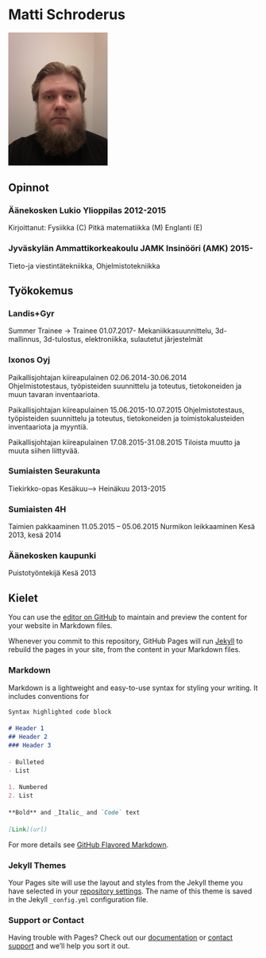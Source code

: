 # Matti Schroderus



<img src="naama.jpg" width="200">

## Opinnot



### Äänekosken Lukio          Ylioppilas          2012-2015      
Kirjoittanut: Fysiikka (C) Pitkä matematiikka (M)  Englanti (E)



### Jyväskylän Ammattikorkeakoulu JAMK          Insinööri (AMK)          2015-      
Tieto-ja viestintätekniikka, Ohjelmistotekniikka



## Työkokemus


### Landis+Gyr

Summer Trainee -> Trainee	01.07.2017-
Mekaniikkasuunnittelu, 3d-mallinnus, 3d-tulostus, elektroniikka, sulautetut järjestelmät


### Ixonos Oyj

Paikallisjohtajan  kiireapulainen	02.06.2014-30.06.2014	
Ohjelmistotestaus, työpisteiden suunnittelu ja toteutus, tietokoneiden ja muun tavaran inventaariota.	


Paikallisjohtajan  kiireapulainen	15.06.2015-10.07.2015
Ohjelmistotestaus, työpisteiden suunnittelu ja toteutus, tietokoneiden ja toimistokalusteiden inventaariota ja myyntiä.


Paikallisjohtajan  kiireapulainen	17.08.2015-31.08.2015
Tiloista muutto ja muuta siihen liittyvää.	


### Sumiaisten Seurakunta
Tiekirkko-opas	Kesäkuu–> Heinäkuu  2013-2015

### Sumiaisten 4H
Taimien pakkaaminen	11.05.2015 – 05.06.2015
Nurmikon leikkaaminen	Kesä 2013, kesä 2014

### Äänekosken kaupunki
Puistotyöntekijä Kesä 2013

## Kielet
You can use the [editor on GitHub](https://github.com/MattiSchroderus/MattiSchroderus.github.io/edit/master/README.md) to maintain and preview the content for your website in Markdown files.

Whenever you commit to this repository, GitHub Pages will run [Jekyll](https://jekyllrb.com/) to rebuild the pages in your site, from the content in your Markdown files.

### Markdown

Markdown is a lightweight and easy-to-use syntax for styling your writing. It includes conventions for



```markdown
Syntax highlighted code block

# Header 1
## Header 2
### Header 3

- Bulleted
- List

1. Numbered
2. List

**Bold** and _Italic_ and `Code` text

[Link](url) 
```

For more details see [GitHub Flavored Markdown](https://guides.github.com/features/mastering-markdown/).

### Jekyll Themes

Your Pages site will use the layout and styles from the Jekyll theme you have selected in your [repository settings](https://github.com/MattiSchroderus/MattiSchroderus.github.io/settings). The name of this theme is saved in the Jekyll `_config.yml` configuration file.

### Support or Contact

Having trouble with Pages? Check out our [documentation](https://help.github.com/categories/github-pages-basics/) or [contact support](https://github.com/contact) and we’ll help you sort it out.
